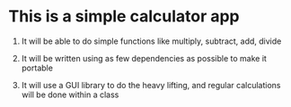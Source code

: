# This is a simple calculator app

1. It will be able to do simple functions like multiply, subtract, add, divide

2. It will be written using as few dependencies as possible to make it portable

3. It will use a GUI library to do the heavy lifting, and regular calculations will be done within a class